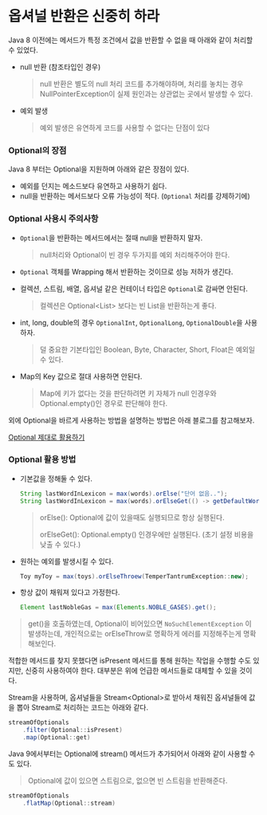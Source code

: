 # 옵셔널 반환은 신중히 하라

Java 8 이전에는 메서드가 특정 조건에서 값을 반환할 수 없을 때 아래와 같이 처리할 수 있었다.

- null 반환 (참조타입인 경우)

  > null 반환은 별도의 null 처리 코드를 추가해야하며, 처리를 놓치는 경우 NullPointerException이 실제 원인과는 상관없는 곳에서 발생할 수 있다. 

- 예외 발생

  > 예외 발생은 유연하게 코드를 사용할 수 없다는 단점이 있다



### Optional의 장점

Java 8 부터는 Optional을 지원하며 아래와 같은 장점이 있다.

- 예외를 던지는 메소드보다 유연하고 사용하기 쉽다.
- null을 반환하는 메서드보다 오류 가능성이 적다. (`Optional` 처리를 강제하기에)



### Optional 사용시 주의사항

- `Optional`을 반환하는 메서드에서는 절때 null을 반환하지 말자.

  > null처리와 Optional이 빈 경우 두가지를 예외 처리해주어야 한다.

- `Optional` 객체를 Wrapping 해서 반환하는 것이므로 성능 저하가 생긴다.

- 컬렉션, 스트림, 배열, 옵셔널 같은 컨테이너 타입은 `Optional`로 감싸면 안된다.

  > 컬렉션은 Optional<List<T>> 보다는 빈 List<T>을 반환하는게 좋다.

- int, long, double의 경우 `OptionalInt`, `OptionalLong`, `OptionalDouble`을 사용하자.

  > 덜 중요한 기본타입인 Boolean, Byte, Character, Short, Float은 예외일 수 있다.

- Map의 Key 값으로 절대 사용하면 안된다.

  > Map에 키가 없다는 것을 판단하려면 키 자체가 null 인경우와 Optional.empty()인 경우로 판단해야 한다.

외에 Optional을 바르게 사용하는 방법을 설명하는 방법은 아래 블로그를 참고해보자.

[Optional 제대로 활용하기](https://www.latera.kr/blog/2019-07-02-effective-optional/)



### Optional 활용 방법

- 기본값을 정해둘 수 있다.

  ```java
  String lastWordInLexicon = max(words).orElse("단어 없음.."); 
  String lastWordInLexicon = max(words).orElseGet(() -> getDefaultWord());
  ```

  >  orElse(): Optional에 값이 있을때도 실행되므로 항상 실행된다.
  >
  > orElseGet(): Optional.empty() 인경우에만 실행된다. (초기 설정 비용을 낮출 수 있다.)

- 원하는 예외를 발생시킬 수 있다.

  ```java
  Toy myToy = max(toys).orElseThroew(TemperTantrumException::new);
  ```

- 항상 값이 채워져 있다고 가정한다.

  ```java
  Element lastNobleGas = max(Elements.NOBLE_GASES).get();
  ```

> get()을 호출하였는데, Optional이 비어있으면 `NoSuchElementException` 이 발생하는데, 개인적으로는 orElseThrow로 명확하게 에러를 지정해주는게 명확해보인다.



적합한 메서드를 찾지 못했다면 isPresent 메서드를 통해 원하는 작업을 수행할 수도 있지만, 신중히 사용하여야 한다. 대부분은 위에 언급한 메서드들로 대체할 수 있을 것이다.



Stream을 사용하며, 옵셔널들을 Stream<Optional<T>>로 받아서 채워진 옵셔널들에 값을 뽑아 Stream<T>로 처리하는 코드는 아래와 같다.

```java
streamOfOptionals
	.filter(Optional::isPresent)
	.map(Optional::get)
```



Java 9에서부터는 Optional에 stream() 메서드가 추가되어서 아래와 같이 사용할 수도 있다.

> Optional에 값이 있으면 스트림으로, 없으면 빈 스트림을 반환해준다.

```java
streamOfOptionals
	.flatMap(Optional::stream)
```

